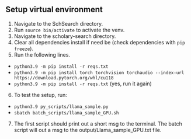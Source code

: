 ## Setup virtual environment

1. Navigate to the SchSearch directory.
2. Run `source bin/activate` to activate the venv.
3. Navigate to the scholary-search directory. 
4. Clear all dependencies install if need be (check dependencies with `pip freeze`).
5. Run the following lines.
- `python3.9 -m pip install -r reqs.txt`
- `python3.9 -m pip install torch torchvision torchaudio --index-url https://download.pytorch.org/whl/cu118`
- `python3.9 -m pip install -r reqs.txt` (yes, run it again)
6. To test the setup, run:
- `python3.9 py_scripts/llama_sample.py`
- `sbatch batch_scripts/llama_sample_GPU.sh`
7. The first script should print out a short msg to the terminal. The batch script will out a msg to the output/Llama_sample_GPU.txt file.

